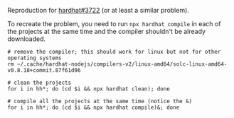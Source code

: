 Reproduction for [hardhat#3722](https://github.com/NomicFoundation/hardhat/issues/3722) (or at least a similar problem).

To recreate the problem, you need to run `npx hardhat compile` in each of the projects at the same time and the compiler shouldn't be already downloaded.

```
# remove the compiler; this should work for linux but not for other operating systems
rm ~/.cache/hardhat-nodejs/compilers-v2/linux-amd64/solc-linux-amd64-v0.8.18+commit.87f61d96

# clean the projects
for i in hh*; do (cd $i && npx hardhat clean); done

# compile all the projects at the same time (notice the &)
for i in hh*; do (cd $i && npx hardhat compile)&; done
```
